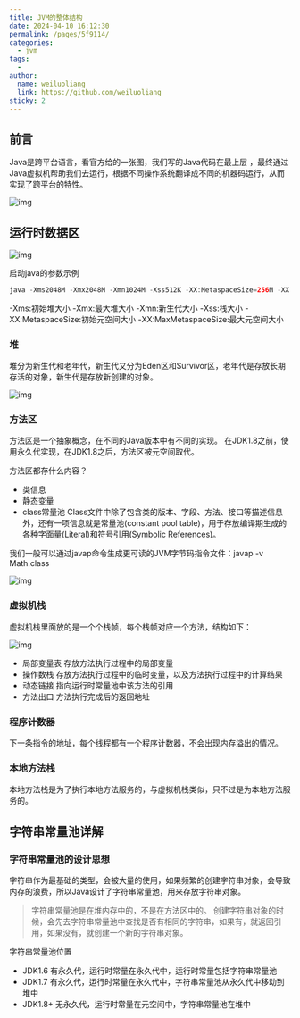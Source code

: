 ```yaml
---
title: JVM的整体结构
date: 2024-04-10 16:12:30
permalink: /pages/5f9114/
categories:
  - jvm
tags:
  - 
author: 
  name: weiluoliang
  link: https://github.com/weiluoliang
sticky: 2  
---
```




## 前言

Java是跨平台语言，看官方给的一张图，我们写的Java代码在最上层 ，最终通过Java虚拟机帮助我们去运行，根据不同操作系统翻译成不同的机器码运行，从而实现了跨平台的特性。

<!-- more -->

![img](https://images.luoliang.top/jdk.png)

## 运行时数据区

![img](https://images.luoliang.top/jvm_%E8%BF%90%E8%A1%8C%E6%97%B6%E6%95%B0%E6%8D%AE%E5%8C%BA.png)

启动java的参数示例



```java
java -Xms2048M -Xmx2048M -Xmn1024M -Xss512K -XX:MetaspaceSize=256M -XX:MaxMetaspaceSize=256M -jar microservice-eureka-server.jar 
```

-Xms:初始堆大小
-Xmx:最大堆大小
-Xmn:新生代大小
-Xss:栈大小
-XX:MetaspaceSize:初始元空间大小
-XX:MaxMetaspaceSize:最大元空间大小

### 堆

堆分为新生代和老年代，新生代又分为Eden区和Survivor区，老年代是存放长期存活的对象，新生代是存放新创建的对象。

![img](https://images.luoliang.top/jvm_%E5%A0%86%E7%BB%93%E6%9E%84.png)

### 方法区

方法区是一个抽象概念，在不同的Java版本中有不同的实现。 在JDK1.8之前，使用永久代实现，在JDK1.8之后，方法区被元空间取代。

方法区都存什么内容？

- 类信息
- 静态变量
- class常量池 Class文件中除了包含类的版本、字段、方法、接口等描述信息外，还有一项信息就是常量池(constant pool table)，用于存放编译期生成的各种字面量(Literal)和符号引用(Symbolic References)。

我们一般可以通过javap命令生成更可读的JVM字节码指令文件：javap -v Math.class

![img](https://images.luoliang.top/jvm_%E5%86%85%E5%AD%98%E7%BB%93%E6%9E%84_%E5%8F%8D%E7%BC%96%E8%AF%91%E5%AD%97%E8%8A%82%E7%A0%81.png)

### 虚拟机栈

虚拟机栈里面放的是一个个栈帧，每个栈帧对应一个方法，结构如下：

![img](https://images.luoliang.top/jvm_%E6%A0%88%E5%B8%A7%E7%BB%93%E6%9E%84.png)

- 局部变量表 存放方法执行过程中的局部变量
- 操作数栈 存放方法执行过程中的临时变量，以及方法执行过程中的计算结果
- 动态链接 指向运行时常量池中该方法的引用
- 方法出口 方法执行完成后的返回地址

### 程序计数器

下一条指令的地址，每个线程都有一个程序计数器，不会出现内存溢出的情况。

### 本地方法栈

本地方法栈是为了执行本地方法服务的，与虚拟机栈类似，只不过是为本地方法服务的。

## 字符串常量池详解

### 字符串常量池的设计思想

字符串作为最基础的类型，会被大量的使用，如果频繁的创建字符串对象，会导致内存的浪费，所以Java设计了字符串常量池，用来存放字符串对象。

> 字符串常量池是在堆内存中的，不是在方法区中的。 创建字符串对象的时候，会先去字符串常量池中查找是否有相同的字符串，如果有，就返回引用，如果没有，就创建一个新的字符串对象。

字符串常量池位置

- JDK1.6 有永久代，运行时常量在永久代中，运行时常量包括字符串常量池
- JDK1.7 有永久代，运行时常量在永久代中，字符串常量池从永久代中移动到堆中
- JDK1.8+ 无永久代，运行时常量在元空间中，字符串常量池在堆中

